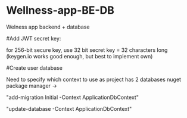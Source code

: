 # Wellness-app-BE-DB
Welness app backend + database

#Add JWT secret key:

for 256-bit secure key, use 32 bit secret key = 32 characters long
(keygen.io works good enough, but best to implement own)

#Create user database

Need to specify which context to use as project has 2 databases
nuget package manager -> 

"add-migration Initial -Context ApplicationDbContext"

"update-database -Context ApplicationDbContext"
